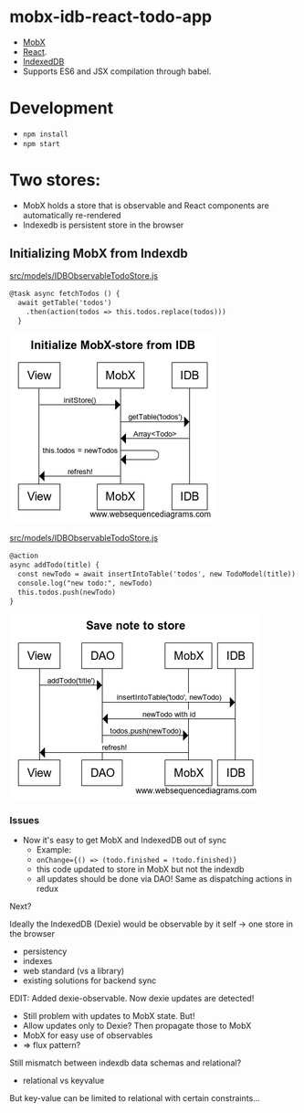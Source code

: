 # mobx-idb-react-todo-app

- [MobX](https://mobxjs.github.io/mobx)
- [React](https://facebook.github.io/react).
- [IndexedDB](https://developer.mozilla.org/en-US/docs/Web/API/IndexedDB_API)
- Supports ES6 and JSX compilation through babel.

# Development

- `npm install`
- `npm start`

# Two stores:

- MobX holds a store that is observable and React components are automatically re-rendered
- Indexedb is persistent store in the browser

## Initializing MobX from Indexdb

[src/models/IDBObservableTodoStore.js](src/models/IDBObservableTodoStore.js)

```
@task async fetchTodos () {
  await getTable('todos')
    .then(action(todos => this.todos.replace(todos)))
  }
```

![Sequence diagram - initializing mobx](docs/img/init-mobx-with-idb.png)

[src/models/IDBObservableTodoStore.js](src/models/IDBObservableTodoStore.js)

```
@action
async addTodo(title) {
  const newTodo = await insertIntoTable('todos', new TodoModel(title))
  console.log("new todo:", newTodo)
  this.todos.push(newTodo)
}
```

![Adding new item to stores](docs/img/Save-note-to-stores.png)

### Issues

- Now it's easy to get MobX and IndexedDB out of sync
  - Example:
  - `onChange={() => (todo.finished = !todo.finished)}`
  - this code updated to store in MobX but not the indexdb
  - all updates should be done via DAO! Same as dispatching actions in redux

Next?

Ideally the IndexedDB (Dexie) would be observable by it self
-> one store in the browser
  - persistency
  - indexes
  - web standard (vs a library)
  - existing solutions for backend sync

EDIT: Added dexie-observable. Now dexie updates are detected!
- Still problem with updates to MobX state. But!
- Allow updates only to Dexie? Then propagate those to MobX
- MobX for easy use of observables
- => flux pattern?

Still mismatch between indexdb data schemas and relational?
- relational vs keyvalue

But key-value can be limited to relational with certain constraints...

